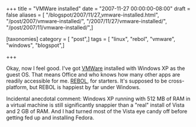 +++
title = "VMWare installed"
date = "2007-11-27 00:00:00-08:00"
draft = false
aliases = [ "/blogspot/2007/11/27_vmware-installed.html", "/post/2007/vmware-installed/", "/2007/11/27/vmware-installed/", "/post/2007/11/vmware-installed/",]

[taxonomies]
category = [ "post",]
tags = [ "linux", "rebol", "vmware", "windows", "blogspot",]

+++

Okay, now I feel good. I've got <a href="http://www.vmware.com/">VMWare</a> installed with Windows XP as the guest OS. That means Office and who knows how many other apps are readily accessible for me. <a href="http://rebol.com/">REBOL</a>, for starters. It's supposed to be cross-platform, but REBOL is happiest by far under Windows.
<!--more-->

Incidental anecdotal comment: Windows XP running with 512 MB of RAM in a virtual machine is still significantly snappier than a "real" install of Vista and 2 GB of RAM. And I had turned most of the Vista eye candy off before getting fed up and installing Fedora.